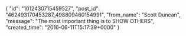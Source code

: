  {
   "id": "1012430715459527",
   "post_id": "462493170453287_498809460154991",
   "from_name": "Scott Duncan",
   "message": "The most important thing is to SHOW OTHERS",
   "created_time": "2016-06-11T15:17:39+0000"
 }
